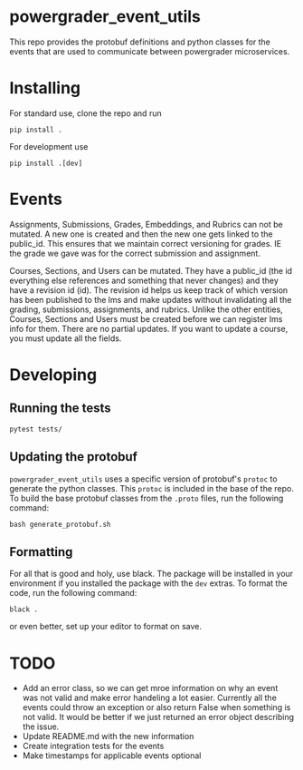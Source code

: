# powergrader_event_utils
This repo provides the protobuf definitions and python classes for the events that are used to communicate between powergrader microservices.

# Installing
For standard use, clone the repo and run
```
pip install .
```

For development use
```
pip install .[dev]
```

# Events
Assignments, Submissions, Grades, Embeddings, and Rubrics can not be mutated. A new one is created and then the new one gets linked to the public_id. This ensures that we maintain correct versioning for grades. IE the grade we gave was for the correct submission and assignment.

Courses, Sections, and Users can be mutated. They have a public_id (the id everything else references and something that never changes) and they have a revision id (id). The revision id helps us keep track of which version has been published to the lms and make updates without invalidating all the grading, submissions, assignments, and rubrics. Unlike the other entities, Courses, Sections and Users must be created before we can register lms info for them. There are no partial updates. If you want to update a course, you must update all the fields.


# Developing

## Running the tests
```
pytest tests/
```

## Updating the protobuf
`powergrader_event_utils` uses a specific version of protobuf's `protoc` to generate the python classes. This `protoc` is included in the base of the repo. To build the base protobuf classes from the `.proto` files, run the following command:

```
bash generate_protobuf.sh
```

## Formatting
For all that is good and holy, use black. The package will be installed in your environment if you installed the package with the `dev` extras. To format the code, run the following command:

```
black .
```

or even better, set up your editor to format on save.

# TODO
- Add an error class, so we can get mroe information on why an event was not valid and make error handeling a lot easier. Currently all the events could throw an exception or also return False when something is not valid. It would be better if we just returned an error object describing the issue.
- Update README.md with the new information
- Create integration tests for the events
- Make timestamps for applicable events optional
